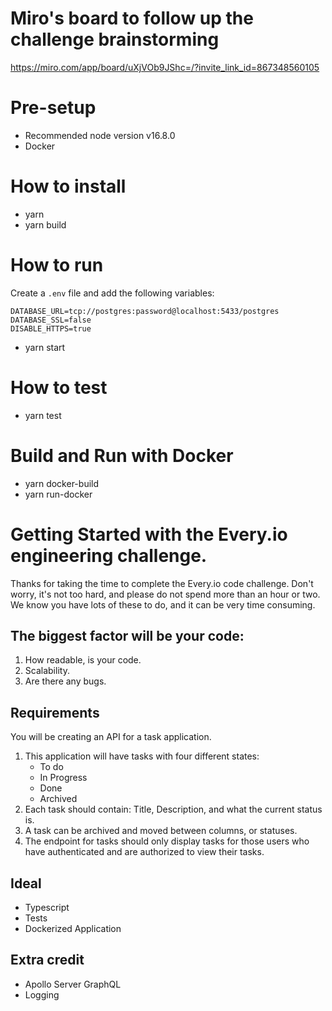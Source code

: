 # Miro's board to follow up the challenge brainstorming
https://miro.com/app/board/uXjVOb9JShc=/?invite_link_id=867348560105
# Pre-setup
- Recommended node version  v16.8.0
- Docker

# How to install
- yarn
- yarn build

# How to run
Create a `.env` file and add the following variables:
```
DATABASE_URL=tcp://postgres:password@localhost:5433/postgres
DATABASE_SSL=false
DISABLE_HTTPS=true
```
- yarn start

# How to test
- yarn test

# Build and Run with Docker
- yarn docker-build
- yarn run-docker

# Getting Started with the Every.io engineering challenge.

Thanks for taking the time to complete the Every.io code challenge. Don't worry, it's not too hard, and please do not spend more than an hour or two. We know you have lots of these to do, and it can be very time consuming.

## The biggest factor will be your code:

1. How readable, is your code.
2. Scalability.
3. Are there any bugs.

## Requirements

You will be creating an API for a task application.

1. This application will have tasks with four different states:
   - To do
   - In Progress
   - Done
   - Archived
2. Each task should contain: Title, Description, and what the current status is.
3. A task can be archived and moved between columns, or statuses.
4. The endpoint for tasks should only display tasks for those users who have authenticated and are authorized to view their tasks.

## Ideal

- Typescript
- Tests
- Dockerized Application

## Extra credit

- Apollo Server GraphQL
- Logging
